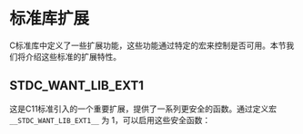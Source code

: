 # 标准库扩展

C标准库中定义了一些扩展功能，这些功能通过特定的宏来控制是否可用。本节我们将介绍这些标准的扩展特性。

## **STDC_WANT_LIB_EXT1**

这是C11标准引入的一个重要扩展，提供了一系列更安全的函数。通过定义宏 `__STDC_WANT_LIB_EXT1__` 为 1，可以启用这些安全函数：
